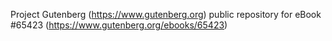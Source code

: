 Project Gutenberg (https://www.gutenberg.org) public repository for eBook #65423 (https://www.gutenberg.org/ebooks/65423)
